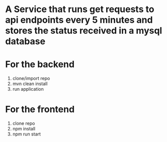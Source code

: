 # A Service that runs get requests to api endpoints every 5 minutes and stores the status received in a mysql database  
  
# For the backend  

1) clone/import repo  
2) mvn clean install  
3) run application  
  
# For the frontend  
  
1) clone repo  
2) npm install  
3) npm run start
